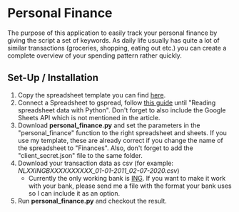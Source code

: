 # Personal Finance
The purpose of this application to easily track your personal finance by giving the script a set of keywords.
As daily life usually has quite a lot of similar transactions (groceries, shopping, eating out etc.)
you can create a complete overview of your spending pattern rather quickly.

[](images/SpreadsheetImageExample.PNG)

## Set-Up / Installation
1. Copy the spreadsheet template you can find [here](
https://docs.google.com/spreadsheets/d/183sUTSwVHJ600WKz7DN-OzPW8FxVmDkVkNy6M_GFZsQ/edit?usp=sharing).
2. Connect a Spreadsheet to gspread, follow [this guide](
https://towardsdatascience.com/accessing-google-spreadsheet-data-using-python-90a5bc214fd2) until "Reading
spreadsheet data with Python". Don't forget to also include the Google Sheets API which is not mentioned in
the article.
3. Download **personal_finance.py** and set the parameters in the "personal_finance" function to the right spreadsheet
and sheets. If you use my template, these are already correct if you change the name of the spreadsheet to "Finances".
Also, don't forget to add the "client_secret.json" file to the same folder.
3. Download your transaction data as csv (for example: *NLXXINGBXXXXXXXXXX_01-01-2011_02-07-2020.csv*)
    - Currently the only working bank is [ING](https://www.ing.nl/). If you want to make it work with your bank,
    please send me a file with the format your bank uses so I can include it as an option.
4. Run **personal_finance.py** and checkout the result.